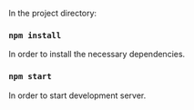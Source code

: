 In the project directory:


### `npm install`

In order to install the necessary dependencies.


### `npm start`

In order to start development server.
